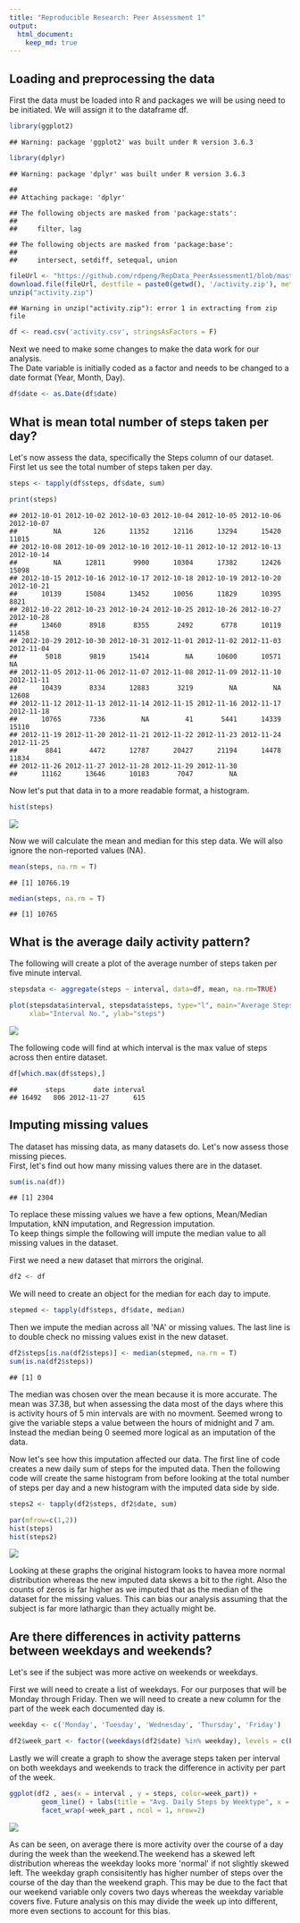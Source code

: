 ```yaml
---
title: "Reproducible Research: Peer Assessment 1"
output: 
  html_document:
    keep_md: true
---
```



## Loading and preprocessing the data

First the data must be loaded into R and packages we will be using need to be initiated. We will assign it to the dataframe df.  


```r
library(ggplot2)
```

```
## Warning: package 'ggplot2' was built under R version 3.6.3
```

```r
library(dplyr)
```

```
## Warning: package 'dplyr' was built under R version 3.6.3
```

```
## 
## Attaching package: 'dplyr'
```

```
## The following objects are masked from 'package:stats':
## 
##     filter, lag
```

```
## The following objects are masked from 'package:base':
## 
##     intersect, setdiff, setequal, union
```

```r
fileUrl <- "https://github.com/rdpeng/RepData_PeerAssessment1/blob/master/activity.zip"
download.file(fileUrl, destfile = paste0(getwd(), '/activity.zip'), method = "curl")
unzip("activity.zip")
```

```
## Warning in unzip("activity.zip"): error 1 in extracting from zip file
```

```r
df <- read.csv('activity.csv', stringsAsFactors = F)
```

Next we need to make some changes to make the data work for our analysis.  
The Date variable is initially coded as a factor and needs to be changed to a date format (Year, Month, Day).


```r
df$date <- as.Date(df$date)
```


## What is mean total number of steps taken per day?

Let's now assess the data, specifically the Steps column of our dataset.  
First let us see the total number of steps taken per day.


```r
steps <- tapply(df$steps, df$date, sum)

print(steps)
```

```
## 2012-10-01 2012-10-02 2012-10-03 2012-10-04 2012-10-05 2012-10-06 2012-10-07 
##         NA        126      11352      12116      13294      15420      11015 
## 2012-10-08 2012-10-09 2012-10-10 2012-10-11 2012-10-12 2012-10-13 2012-10-14 
##         NA      12811       9900      10304      17382      12426      15098 
## 2012-10-15 2012-10-16 2012-10-17 2012-10-18 2012-10-19 2012-10-20 2012-10-21 
##      10139      15084      13452      10056      11829      10395       8821 
## 2012-10-22 2012-10-23 2012-10-24 2012-10-25 2012-10-26 2012-10-27 2012-10-28 
##      13460       8918       8355       2492       6778      10119      11458 
## 2012-10-29 2012-10-30 2012-10-31 2012-11-01 2012-11-02 2012-11-03 2012-11-04 
##       5018       9819      15414         NA      10600      10571         NA 
## 2012-11-05 2012-11-06 2012-11-07 2012-11-08 2012-11-09 2012-11-10 2012-11-11 
##      10439       8334      12883       3219         NA         NA      12608 
## 2012-11-12 2012-11-13 2012-11-14 2012-11-15 2012-11-16 2012-11-17 2012-11-18 
##      10765       7336         NA         41       5441      14339      15110 
## 2012-11-19 2012-11-20 2012-11-21 2012-11-22 2012-11-23 2012-11-24 2012-11-25 
##       8841       4472      12787      20427      21194      14478      11834 
## 2012-11-26 2012-11-27 2012-11-28 2012-11-29 2012-11-30 
##      11162      13646      10183       7047         NA
```

Now let's put that data in to a more readable format, a histogram.  


```r
hist(steps)
```

![](PA1_template_files/figure-html/unnamed-chunk-4-1.png)<!-- -->


Now we will calculate the mean and median for this step data. We will also ignore the non-reported values (NA).   


```r
mean(steps, na.rm = T)
```

```
## [1] 10766.19
```

```r
median(steps, na.rm = T)
```

```
## [1] 10765
```


## What is the average daily activity pattern?

The following will create a plot of the average number of steps taken per five minute interval.  


```r
stepsdata <- aggregate(steps ~ interval, data=df, mean, na.rm=TRUE)

plot(stepsdata$interval, stepsdata$steps, type="l", main="Average Steps per Five Minute Interval",
     xlab="Interval No.", ylab="steps")
```

![](PA1_template_files/figure-html/unnamed-chunk-6-1.png)<!-- -->


The following code will find at which interval is the max value of steps across then entire dataset.  


```r
df[which.max(df$steps),]
```

```
##       steps       date interval
## 16492   806 2012-11-27      615
```


## Imputing missing values

The dataset has missing data, as many datasets do. Let's now assess those missing pieces.  
First, let's find out how many missing values there are in the dataset.  


```r
sum(is.na(df))
```

```
## [1] 2304
```

To replace these missing values we have a few options, Mean/Median Imputation, kNN imputation, and Regression imputation.  
To keep things simple the following will impute the median value to all missing values in the dataset.  

First we need a new dataset that mirrors the original.  


```r
df2 <- df
```

We will need to create an object for the median for each day to impute.  


```r
stepmed <- tapply(df$steps, df$date, median)
```

Then we impute the median across all 'NA' or missing values. The last line is to double check no missing values exist in the new dataset.  


```r
df2$steps[is.na(df2$steps)] <- median(stepmed, na.rm = T)
sum(is.na(df2$steps))
```

```
## [1] 0
```

The median was chosen over the mean because it is more accurate. The mean was 37.38, but when assessing the data most of the days where this is activity hours of 5 min intervals are with no movment. Seemed wrong to give the variable steps a value between the hours of midnight and 7 am. Instead the median being 0 seemed more logical as an imputation of the data.  

Now let's see how this imputation affected our data. The first line of code creates a new daily sum of steps for the imputed data. Then the following code will create the same histogram from before looking at the total number of steps per day and a new histogram with the imputed data side by side.  


```r
steps2 <- tapply(df2$steps, df2$date, sum)

par(mfrow=c(1,2))
hist(steps)
hist(steps2)
```

![](PA1_template_files/figure-html/unnamed-chunk-12-1.png)<!-- -->

Looking at these graphs the original histogram looks to havea more normal distribution whereas the new imputed data skews a bit to the right. Also the counts of zeros is far higher as we imputed that as the median of the dataset for the missing values. This can bias our analysis assuming that the subject is far more lathargic than they actually might be.


## Are there differences in activity patterns between weekdays and weekends?

Let's see if the subject was more active on weekends or weekdays.  

First we will need to create a list of weekdays. For our purposes that will be Monday through Friday. Then we will need to create a new column for the part of the week each documented day is.  


```r
weekday <- c('Monday', 'Tuesday', 'Wednesday', 'Thursday', 'Friday')

df2$week_part <- factor((weekdays(df2$date) %in% weekday), levels = c(F,T), labels = c('weekend', 'weekday'))
```

Lastly we will create a graph to show the average steps taken per interval on both weekdays and weekends to track the difference in activity per part of the week.  


```r
ggplot(df2 , aes(x = interval , y = steps, color=week_part)) + 
        geom_line() + labs(title = "Avg. Daily Steps by Weektype", x = "Interval", y = "No. of Steps") + 
        facet_wrap(~week_part , ncol = 1, nrow=2)
```

![](PA1_template_files/figure-html/unnamed-chunk-14-1.png)<!-- -->

As can be seen, on average there is more activity over the course of a day during the week than the weekend.The weekend has a skewed left distribution whereas the weekday looks more 'normal' if not slightly skewed left. The weekday graph consisitently has higher number of steps over the course of the day than the weekend graph. This may be due to the fact that our weekend variable only covers two days whereas the weekday variable covers five. Future analysis on this may divide the week up into different, more even sections to account for this bias. 

